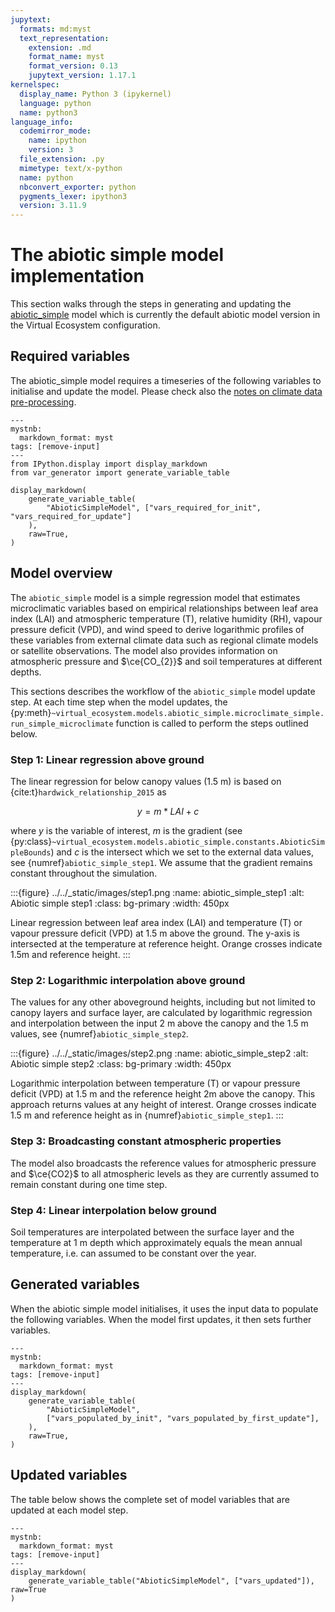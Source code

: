 ```yaml
---
jupytext:
  formats: md:myst
  text_representation:
    extension: .md
    format_name: myst
    format_version: 0.13
    jupytext_version: 1.17.1
kernelspec:
  display_name: Python 3 (ipykernel)
  language: python
  name: python3
language_info:
  codemirror_mode:
    name: ipython
    version: 3
  file_extension: .py
  mimetype: text/x-python
  name: python
  nbconvert_exporter: python
  pygments_lexer: ipython3
  version: 3.11.9
---
```


# The abiotic simple model implementation

This section walks through the steps in generating and updating the
[abiotic_simple](virtual_ecosystem.models.abiotic_simple.abiotic_simple_model)
model which is currently the default abiotic model version in the Virtual Ecosystem
configuration.

## Required variables

The abiotic_simple model requires a timeseries of the following variables to
initialise and update the model. Please check also the
[notes on climate data pre-processing](../../using_the_ve/data/notes_preprocessing.md).

```{code-cell} ipython3
---
mystnb:
  markdown_format: myst
tags: [remove-input]
---
from IPython.display import display_markdown
from var_generator import generate_variable_table

display_markdown(
    generate_variable_table(
        "AbioticSimpleModel", ["vars_required_for_init", "vars_required_for_update"]
    ),
    raw=True,
)
```

## Model overview

The `abiotic_simple` model is a simple regression model that estimates microclimatic
variables based on empirical relationships between leaf area index (LAI) and atmospheric
temperature (T), relative humidity (RH), vapour pressure deficit (VPD), and wind speed
to derive
logarithmic profiles of these variables from external climate data such as regional
climate models or satellite observations. The model also provides information on
atmospheric pressure and $\ce{CO_{2}}$ and soil temperatures at different depths.

This sections describes the workflow of the `abiotic_simple` model update step.
At each time step when the model updates, the
{py:meth}`~virtual_ecosystem.models.abiotic_simple.microclimate_simple.run_simple_microclimate`
function is called to perform the steps outlined below.

### Step 1: Linear regression above ground

The linear regression for below canopy values (1.5 m) is based on
{cite:t}`hardwick_relationship_2015` as

$$y = m * LAI + c$$

where $y$ is the variable of interest, $m$ is the gradient
(see {py:class}`~virtual_ecosystem.models.abiotic_simple.constants.AbioticSimpleBounds`)
and $c$ is the intersect which we set to the external data values,
see {numref}`abiotic_simple_step1`.
We assume that the gradient remains constant throughout the simulation.

:::{figure} ../../_static/images/step1.png
:name: abiotic_simple_step1
:alt: Abiotic simple step1
:class: bg-primary
:width: 450px

Linear regression between leaf area index (LAI) and temperature (T) or
vapour pressure deficit (VPD) at 1.5 m above the ground. The y-axis is intersected
at the temperature at reference height. Orange crosses indicate 1.5m and reference height.
:::

### Step 2: Logarithmic interpolation above ground

The values for any other aboveground heights, including but not limited to
canopy layers and surface layer, are calculated by logarithmic regression and
interpolation between the input 2 m above the canopy and the 1.5 m values, see
{numref}`abiotic_simple_step2`.

:::{figure} ../../_static/images/step2.png
:name: abiotic_simple_step2
:alt: Abiotic simple step2
:class: bg-primary
:width: 450px

Logarithmic interpolation between temperature (T) or vapour pressure deficit
(VPD) at 1.5 m and the reference height 2m above the canopy. This approach returns
values at any height of interest. Orange crosses indicate 1.5 m and reference height as
in {numref}`abiotic_simple_step1`.
:::

### Step 3: Broadcasting constant atmospheric properties

The model also broadcasts the reference values for atmospheric pressure and
$\ce{CO2}$ to all atmospheric levels as they are currently assumed to remain constant
during one time step.

### Step 4: Linear interpolation below ground

Soil temperatures are interpolated between the surface layer and the
temperature at 1 m depth which approximately equals the mean annual temperature, i.e.
can assumed to be constant over the year.

## Generated variables

When the abiotic simple model initialises, it uses the input data to populate the following
variables. When the model first updates, it then sets further variables.

```{code-cell} ipython3
---
mystnb:
  markdown_format: myst
tags: [remove-input]
---
display_markdown(
    generate_variable_table(
        "AbioticSimpleModel",
        ["vars_populated_by_init", "vars_populated_by_first_update"],
    ),
    raw=True,
)
```

## Updated variables

The table below shows the complete set of model variables that are updated at each model
step.

```{code-cell} ipython3
---
mystnb:
  markdown_format: myst
tags: [remove-input]
---
display_markdown(
    generate_variable_table("AbioticSimpleModel", ["vars_updated"]), raw=True
)
```
